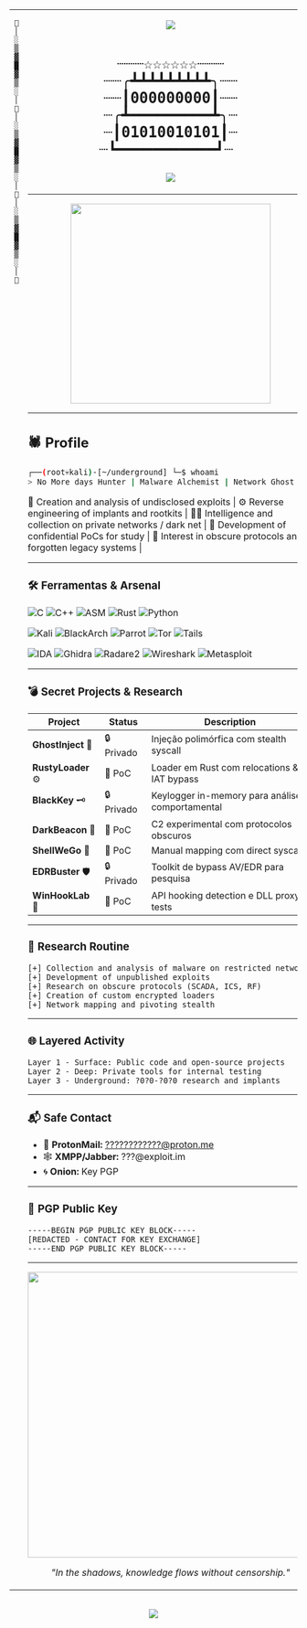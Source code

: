<!-- TABELA PRINCIPAL COM MOLDURAS LATERAIS -->
<table>
<tr>
<!-- MOLDURA ESQUERDA -->
<td width="80" align="center" valign="top">
<pre>
🐍
│
░
▒
▓
█
▓
▒
░
│
🐍
│
░
▒
▓
█
▓
▒
░
│
🐍
│
░
▒
▓
█
▓
▒
░
│
🐍
</pre>
</td>

<!-- CONTEÚDO CENTRAL -->
<td valign="top">

<p align="center">
  <img src="https://readme-typing-svg.demolab.com?font=Fira+Code&weight=600&size=22&duration=6000&pause=700&color=00FF00&center=true&vCenter=true&width=650&height=50&lines=%24+whoami+%3E+BHUUUH;~%24+nmap+-sS+-Pn+?5?.?4?.3.2;~%24+./ghostinject+--stealth;~%24+tail+-f+logs/malware.log" />
</p>

<h1 align="center">
<pre>
┈┈┈☆☆☆☆☆☆┈┈┈
┈┈╭┻┻┻┻┻┻┻┻┻╮┈┈
┈┈┃000000000┃┈┈
┈╭┻━━━━━━━━━┻╮┈
┈┃01010010101┃┈
┈┗━━━━━━━━━━━┛┈ 
</pre>
<img src="https://readme-typing-svg.demolab.com?font=Fira+Code&weight=500&size=18&duration=3000&pause=700&color=00FF00&center=true&vCenter=true&width=550&height=35&lines=Reverse+Engineer;Malware+Researcher;Security+Analyst;Low-Level+Exploration" />
</h1>

---

<p align="center">
<img src="https://media.tenor.com/KYtUj2h1H2gAAAAd/hacker-hack.gif" width="350" />
</p>

---

## 🕷 **Profile**

```bash
┌──(root💀kali)-[~/underground] └─$ whoami
> No More days Hunter | Malware Alchemist | Network Ghost
```

🧠 Creation and analysis of undisclosed exploits | ⚙️ Reverse engineering of implants and rootkits | 
🕵️‍♂️ Intelligence and collection on private networks / dark net | 🔬 Development of confidential PoCs for study | 
🧬 Interest in obscure protocols and forgotten legacy systems | 

---

### 🛠 **Ferramentas & Arsenal**

![C](https://img.shields.io/badge/C-Underground%20Systems-blue?style=flat&logo=c)
![C++](https://img.shields.io/badge/C++-Memory%20Manipulation-red?style=flat&logo=c%2B%2B)
![ASM](https://img.shields.io/badge/ASM-Syscalls%20Master-black)
![Rust](https://img.shields.io/badge/Rust-Stealth%20Loaders-orange?style=flat&logo=rust)
![Python](https://img.shields.io/badge/Python-Exfil%20Automation-yellow?style=flat&logo=python)

![Kali](https://img.shields.io/badge/Kali-Linux-268BEE?style=flat&logo=kalilinux)
![BlackArch](https://img.shields.io/badge/BlackArch-Pentesting-black?style=flat&logo=archlinux)
![Parrot](https://img.shields.io/badge/Parrot-Security-15C213?style=flat&logo=parrotsecurity)
![Tor](https://img.shields.io/badge/Tor-Onion%20Routing-7E4798?style=flat&logo=torproject)
![Tails](https://img.shields.io/badge/Tails-Amnesic%20Incognito-56347C?style=flat&logo=tails)

![IDA](https://img.shields.io/badge/IDA%20Pro-Disassembler-red)
![Ghidra](https://img.shields.io/badge/Ghidra-Reverse%20Engineering-lightgrey)
![Radare2](https://img.shields.io/badge/Radare2-Binary%20Analysis-red)
![Wireshark](https://img.shields.io/badge/Wireshark-Packet%20Sniffing-blue)
![Metasploit](https://img.shields.io/badge/Metasploit-Exploit%20Framework-darkblue)

---

### 💣 Secret Projects & Research
| Project            | Status     | Description                                      |
| ------------------ | ---------- | ----------------------------------------------- |
| **GhostInject** 👻 | 🔒 Privado | Injeção polimórfica com stealth syscall         |
| **RustyLoader** ⚙️ | 🧪 PoC     | Loader em Rust com relocations & IAT bypass     |
| **BlackKey** 🗝    | 🔒 Privado | Keylogger in-memory para análise comportamental |
| **DarkBeacon** 📡  | 🧪 PoC     | C2 experimental com protocolos obscuros         |
| **ShellWeGo** 🧬   | 🧪 PoC     | Manual mapping com direct syscalls              |
| **EDRBuster** 🛡   | 🔒 Privado | Toolkit de bypass AV/EDR para pesquisa          |
| **WinHookLab** 🔗  | 🧪 PoC     | API hooking detection e DLL proxy tests         |

---

### 📡 Research Routine
```text
[+] Collection and analysis of malware on restricted networks
[+] Development of unpublished exploits
[+] Research on obscure protocols (SCADA, ICS, RF)
[+] Creation of custom encrypted loaders
[+] Network mapping and pivoting stealth
```

---

### 🌐 Layered Activity
```text
Layer 1 - Surface: Public code and open-source projects
Layer 2 - Deep: Private tools for internal testing
Layer 3 - Underground: ?0?0-?0?0 research and implants
```

---

### 📬 **Safe Contact**
- 🧧 **ProtonMail:** [????????????@proton.me](mailto:???????????@proton.me)  
- 🕸 **XMPP/Jabber:** ???@exploit.im  
- 🌀 **Onion:** Key PGP

---

### 🔐 **PGP Public Key**
```
-----BEGIN PGP PUBLIC KEY BLOCK-----
[REDACTED - CONTACT FOR KEY EXCHANGE]
-----END PGP PUBLIC KEY BLOCK-----
```

---

<p align="center"> 
<img src="https://media.tenor.com/znvZZmR1t6oAAAAd/hacking-hacker.gif" width="500" /> 
</p> 
<p align="center"> 
<i>"In the shadows, knowledge flows without censorship."</i> 
</p>

</td>

<!-- MOLDURA DIREITA -->
<td width="80" align="center" valign="top">
<pre>
🐍
│
░
▒
▓
█
▓
▒
░
│
🐍
│
░
▒
▓
█
▓
▒
░
│
🐍
│
░
▒
▓
█
▓
▒
░
│
🐍
</pre>
</td>
</tr>
</table>



<!-- ASSINATURA -->
<div align="center">
  <br>
  <img src="https://readme-typing-svg.demolab.com?font=Fira+Code&weight=400&size=14&duration=4000&pause=1000&color=00FF41&center=true&vCenter=true&width=500&height=30&lines=🐍+SERPENT+HACKER+FRAMEWORK+🐍;🐍+SLITHERING+THROUGH+THE+CODE+🐍;🐍+DIGITAL+VENOM+INJECTION+🐍" />
</div>
